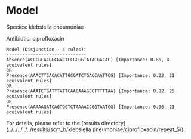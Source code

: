
# Model

Species: klebsiella pneumoniae

Antibiotic: ciprofloxacin

```
Model (Disjunction - 4 rules):
------------------------------
Absence(ACCCGCACGGCGACTCCGCGGTATACGACAC) [Importance: 0.86, 4 equivalent rules]
OR
Presence(AAACTTCACACATTGCGATCTGACCAATTCG) [Importance: 0.22, 31 equivalent rules]
OR
Presence(AAATCTGATTTATTCAACAAAGCCTTTTTAA) [Importance: 0.02, 25 equivalent rules]
OR
Presence(AAAAAGATCAGTGGTCTAAAACCGGTAATCG) [Importance: 0.06, 21 equivalent rules]

```

For details, please refer to the [results directory](../../../../../results/scm_b/klebsiella pneumoniae/ciprofloxacin/repeat_5/).

